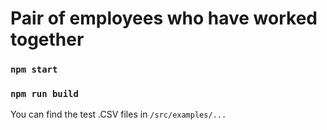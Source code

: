 # Pair of employees who have worked together

### `npm start`

### `npm run build`

You can find the test .CSV files in `/src/examples/...`
